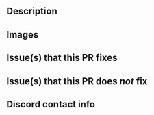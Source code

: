 <!--- Provide a general summary of your changes in the Title above -->

## Description
<!--- Describe your changes in detail -->

## Images
<!-- Please provide with relevant GIFs or images to make it easier for reviewers to accept your PR quicker.-->
<!-- If it doesn't apply, feel free to remove this section. -->

## Issue(s) that this PR fixes
<!-- Format: "Fixes #2345, fixes #4523, fixes #2222." -->
<!-- If it doesn't apply, feel free to remove this section. -->

## Issue(s) that this PR does *not* fix
<!-- If your PR contains any unfinished features that are not considered merge-blocking, please list them here for clarity so no one can forget. -->

## **Discord contact info**
<!--- formatted as name#numbers, e.g. Lunos#4026 -->
<!--- Contributors must join https://discord.gg/6CzjAG6GZk -->
